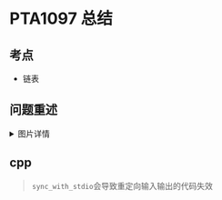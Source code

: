 # PTA1097 总结

## 考点
+ 链表

## 问题重述
<details><summary>图片详情</summary><img src="https://raw.githubusercontent.com/ednow/cloudimg/main/githubio/20210713213958.png" alt="找不到图片(Image not found)" onerror="this.onerror=null;this.src='https://gitee.com/ednow/cloudimg/raw/main/githubio/20210713213958.png';" /></details>


## cpp
> `sync_with_stdio`会导致重定向输入输出的代码失效
